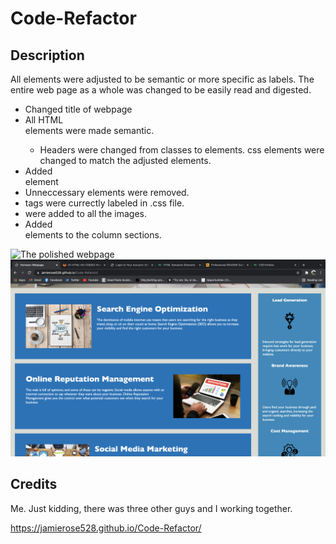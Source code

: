 # Code-Refactor

## Description
All elements were adjusted to be semantic or more specific as labels. The entire web page as a whole was changed to be easily read and digested.
- Changed title of webpage
- All HTML <div> elements were made semantic.
    - Headers were changed from classes to elements.
    css elements were changed to match the adjusted elements.
- Added <aside> element
- Unneccessary <class> elements were removed.
- <id> tags were currectly labeled in .css file.
- <alt> were added to all the images.
- Added <aside> elements to the column sections.

![The polished webpage](assets/screenshots/screenshot1.png)
![webpage con't](assets/screenshots/screenshot2.png)


## Credits
Me.
Just kidding, there was three other guys and I working together.


https://jamierose528.github.io/Code-Refactor/